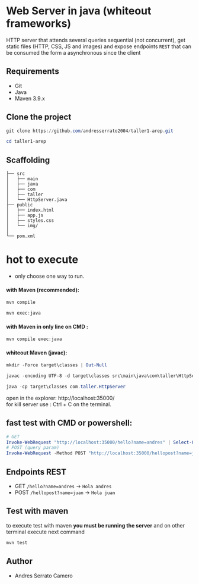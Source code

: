 # Web Server in java (whiteout frameworks)

HTTP server that attends several queries sequential (not concurrent), get static files (HTTP, CSS, JS and images) and expose endpoints `REST` that can be consumed the form a asynchronous since the client  

## Requirements 

- Git
- Java 
- Maven 3.9.x 

## Clone the project
```powershell
git clone https://github.com/andresserrato2004/taller1-arep.git
```
```powershell
cd taller1-arep
```

## Scaffolding 
```
├── src
│   ├── main
│   ├── java
│   ├── com
│   ├── taller
│   └── HttpServer.java 
├── public
│   ├── index.html 
│   ├── app.js 
│   ├── styles.css 
│   └── img/ 
│ 
└── pom.xml
```
# hot to execute 

- only choose one way to run.  

#### with Maven (recommended):
```powershell
mvn compile
```
```powershell
mvn exec:java
```
#### with Maven in only line on CMD :
```powershell
mvn compile exec:java
```

#### whiteout  Maven (javac):
```powershell
mkdir -Force target\classes | Out-Null
```
```powershell
javac -encoding UTF-8 -d target\classes src\main\java\com\taller\HttpServer.java
```
```powershell
java -cp target\classes com.taller.HttpServer
```

open in the explorer: http://localhost:35000/  
for kill server use : Ctrl + C on the terminal.

## fast test with CMD or powershell:

```powershell
# GET
Invoke-WebRequest "http://localhost:35000/hello?name=andres" | Select-Object -Expand Content
# POST (query param)
Invoke-WebRequest -Method POST "http://localhost:35000/hellopost?name=juan" | Select-Object -Expand Content
```
## Endpoints REST
- GET `/hello?name=andres` → `Hola andres`
- POST `/hellopost?name=juan` → `Hola juan`


## Test with maven

to execute test with maven **you must be running the server** and on other terminal execute next command

```powershell
mvn test
```
## Author
 - Andres Serrato Camero

